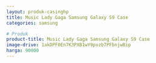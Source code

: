 ```yaml
---
layout: produk-casinghp
title: Music Lady Gaga Samsung Galaxy S9 Case
categories: samsung

# Produk
product-title: Music Lady Gaga Samsung Galaxy S9 Case
image-drive: 1akDPF0En7K3PXB1wY9pvzb7PFbnjwBip
harga: 90000
---
```

